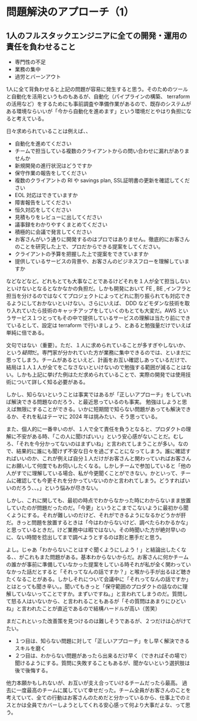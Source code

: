 # 問題解決のアプローチ（1）

## 1人のフルスタックエンジニアに全ての開発・運用の責任を負わせること

- 専門性の不足
- 業務の集中
- 過労とバーンアウト

1人に全て背負わせると上記の問題が容易に発生すると思う。そのためのツールと自動化を活用というものもあるが、自動化（パイプラインの構築、 terraform の活用など）をするためにも事前調査や準備作業があるので、既存のシステムがある環境ならいいが「今から自動化を進めます」という環境だとやはり負担になると考えている。

日々求められていることは例えば、、

- 自動化を進めてください
- チームで担当している複数のクライアントからの問い合わせに漏れがありませんか
- 新規開発の進行状況はどうですか
- 保守作業の報告をしてください
- 複数のクライアントの RI や savings plan, SSL証明書の更新を確認してください
- EOL 対応はできていますか
- 障害報告をしてください
- 恒久対応をしてください
- 見積もりをレビューに出してください
- 議事録をわかりやすくまとめてください
- 積極的に会議で発言してください
- お客さんがいう通りに開発するのはプロではありません。徹底的にお客さんのことを研究した上で、プロだからできる提案をしてください。
- クライアントの予算を把握した上で提案をできていますか
- 提供しているサービスの背景や、お客さんのビジネスフローを理解していますか

などなどなど。どれもとても大事なことであるけどそれを１人が全て担当しないといけないとなるとなかなかの負担だ。しかも開発において FE , BE ,インフラと担当を分けるのではなくてプロジェクトによってどれに割り振られても対応できるようにしておかないといけない。さらにいえば、 DDD などモダンな技術を取り入れていたら技術のキャッチアップをしていくのもとても大変だ。AWS というサービス１つとってもその中で提供しているサービスの理解は当たり前にできているとして、設定は terraform で行いましょう、とあると勉強量だけでいえば単純に倍である。

文句ではない（重要）。ただ、１人に求められていることが多すぎやしないか、という*疑問*だ。専門家が分かれていた方が業務に集中できるのでは、といまだに思ってしまう。チームがあるといえど、計画をお互い確認しあっているだけで、結局は１人１人が全てをこなさないといけないので勉強する範囲が減ることはない。しかも上記に挙げた例はただ求められていることで、実際の開発では使用技術について詳しく知る必要がある。

しかし、知らないということは事実ではあるが「正しいアプローチ」をしていれば解決できる問題なのだろう、と最近思っているのも事実。
勉強はしようと思えば無限にすることができる。いかに短期間で知らない問題があっても解決できるか、それを私はテーマに 2024 年は挑みたい、そう思っている。

また、個人的に一番辛いのが、１人で全て責任を負うとなると、プロダクトの理解に不安がある時、「この人に聞けばいい」という安心感がないことだ。むしろ、「それを今分かってないのはまずいね」と言われてしまうことが多い。なので、結果的に誰にも聞けず不安な日々を過ごすことになってしまう。誰に確認すればいいのか、これが例えば自分１人だけがお客さんと関わっていればお客さんにお願いして何度でもお伺いしたくなる。しかしチームで参加していると「他の人がすでに理解している場合、私が今更聞くことができない。かといって、チームに確認しても今更それを分かっていないのかと言われてしまう。どうすればいいのだろう、、。」という悩みが尽きない。

しかし、これに関しても、最初の時点でわからなかった時にわからないまま放置していたのが問題だったのだ。「今更」というとこまでこないように最初から聞くようにする。それが難しいのだけど、それができるようになるかどうかが肝だ。きっと問題を放置するときは「今はわからないけど、調べたらわかるかな」と思っているときだ。けど業務中は暇ではない。その時聞いた方が絶対早いのに、ない時間を捻出してまで調べようとするのは割と悪手だと思う。

よし。じゃあ「わからないことはすぐ聞くようにしよう！」と結論出したくなる、、がこれもまた問題がある。基本わからないからだ。お客さんに何かチームの誰かが事前に準備していなかった提案をしている時それが私が全く関わっていなかった話だとすると「それってなんの話ですか？」と喉から手が出るほど聴きたくなることがある。しかしそれについて会議中に「それってなんの話ですか」とはとっても聞き辛い。。聞いてもきっと「保守範囲のプロダクトの話なのに理解していないってことですか。まずいですね。」と言われてしまうのだ。質問して怒る人はいないから、と言われることもあるが「その質問はあまりにひどいね」と言われたことが直近であるので結構ハードルが高い（苦笑）

まだこれといった改善策を見つけるのは難しそうであるが、２つだけは心がけてたい。

- １つ目は、知らない問題に対して「正しいアプローチ」をし早く解決できるスキルを磨く
- ２つ目は、わからない問題があったら出来るだけ早く（できればその場で）聞けるようにする。質問に失敗することもあるが、聞かないという選択肢は後で後悔する。

他力本願かもしれないが、お互いが支え合っていけるチームだったら最高。
過去に一度最高のチームに属していて幸せだった。チーム全員がお客さんのことを考えていて、全ての行動はお客さんのためだと分かっているから、仕事上でのミスとかは全員でカバーしようとしてくれる安心感って何より大事だよな、って思う。